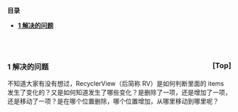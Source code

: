 <a name="index">**目录**</a>

- <a href="#ch1">**1 解决的问题**</a>

<br>
<br>

### <a name="ch1">1 解决的问题</a><a style="float:right;text-decoration:none;" href="#index">[Top]</a>

不知道大家有没有想过，RecyclerView（后简称 RV）是如何判断里面的 items 发生了变化的？又是如何知道发生了哪些变化？是删除了一项，还是增加了一项，还是移动了一项？是在哪个位置删除，哪个位置增加，从哪里移动到哪里呢？